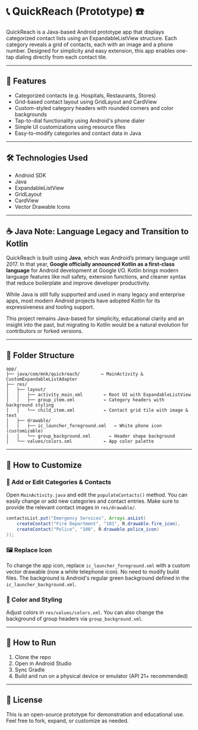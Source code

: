 # 📞 QuickReach (Prototype) ☎️

QuickReach is a Java-based Android prototype app that displays categorized contact lists using an ExpandableListView structure. Each category reveals a grid of contacts, each with an image and a phone number. Designed for simplicity and easy extension, this app enables one-tap dialing directly from each contact tile.

---

## 📱 Features

- Categorized contacts (e.g. Hospitals, Restaurants, Stores)  
- Grid-based contact layout using GridLayout and CardView  
- Custom-styled category headers with rounded corners and color backgrounds  
- Tap-to-dial functionality using Android's phone dialer  
- Simple UI customizations using resource files  
- Easy-to-modify categories and contact data in Java  

---

## 🛠 Technologies Used

- Android SDK  
- Java  
- ExpandableListView  
- GridLayout  
- CardView  
- Vector Drawable Icons  

---

## ☕ Java Note: Language Legacy and Transition to Kotlin

QuickReach is built using **Java**, which was Android’s primary language until 2017. In that year, **Google officially announced Kotlin as a first-class language** for Android development at Google I/O. Kotlin brings modern language features like null safety, extension functions, and cleaner syntax that reduce boilerplate and improve developer productivity.

While Java is still fully supported and used in many legacy and enterprise apps, most modern Android projects have adopted Kotlin for its expressiveness and tooling support.

This project remains Java-based for simplicity, educational clarity and an insight into the past, but migrating to Kotlin would be a natural evolution for contributors or forked versions.

---

## 📂 Folder Structure

```
app/  
├── java/com/mnk/quickreach/        ← MainActivity & CustomExpandableListAdapter  
├── res/  
│   ├── layout/  
│   │   ├── activity_main.xml        ← Root UI with ExpandableListView  
│   │   ├── group_item.xml           ← Category headers with background styling  
│   │   └── child_item.xml           ← Contact grid tile with image & text  
│   ├── drawable/  
│   │   ├── ic_launcher_foreground.xml   ← White phone icon (customizable)  
│   │   └── group_background.xml       ← Header shape background  
│   └── values/colors.xml            ← App color palette  
```

---

## 🧪 How to Customize

### 👤 Add or Edit Categories & Contacts

Open `MainActivity.java` and edit the `populateContacts()` method. You can easily change or add new categories and contact entries. Make sure to provide the relevant contact images in `res/drawable/`.

```java
contactsList.put("Emergency Services", Arrays.asList(
    createContact("Fire Department", "101", R.drawable.fire_icon),
    createContact("Police", "100", R.drawable.police_icon)
));
```

### 🖼️ Replace Icon

To change the app icon, replace `ic_launcher_foreground.xml` with a custom vector drawable (now a white telephone icon). No need to modify build files. The background is Android's regular green background defined in the `ic_launcher_background.xml`.

### 🎨 Color and Styling

Adjust colors in `res/values/colors.xml`. You can also change the background of group headers via `group_background.xml`.

---

## 🚀 How to Run

1. Clone the repo  
2. Open in Android Studio  
3. Sync Gradle  
4. Build and run on a physical device or emulator (API 21+ recommended)  

---

## 📜 License

This is an open-source prototype for demonstration and educational use. Feel free to fork, expand, or customize as needed.
